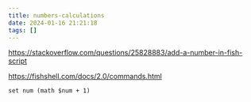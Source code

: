 ```yaml
---
title: numbers-calculations
date: 2024-01-16 21:21:18
tags: []
---
```

https://stackoverflow.com/questions/25828883/add-a-number-in-fish-script

https://fishshell.com/docs/2.0/commands.html

```
set num (math $num + 1)
```

